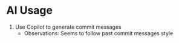 # AI Usage

1. Use Copilot to generate commit messages
    - Observations: Seems to follow past commit messages style